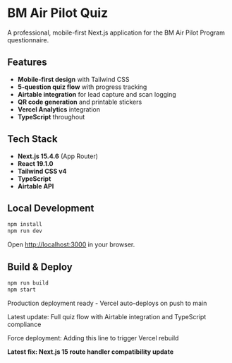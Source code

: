# BM Air Pilot Quiz

A professional, mobile-first Next.js application for the BM Air Pilot Program questionnaire.

## Features

- **Mobile-first design** with Tailwind CSS
- **5-question quiz flow** with progress tracking
- **Airtable integration** for lead capture and scan logging
- **QR code generation** and printable stickers
- **Vercel Analytics** integration
- **TypeScript** throughout

## Tech Stack

- **Next.js 15.4.6** (App Router)
- **React 19.1.0**
- **Tailwind CSS v4**
- **TypeScript**
- **Airtable API**

## Local Development

```bash
npm install
npm run dev
```

Open [http://localhost:3000](http://localhost:3000) in your browser.

## Build & Deploy

```bash
npm run build
npm start
```

Production deployment ready - Vercel auto-deploys on push to main

Latest update: Full quiz flow with Airtable integration and TypeScript compliance

Force deployment: Adding this line to trigger Vercel rebuild

**Latest fix: Next.js 15 route handler compatibility update**
